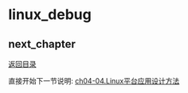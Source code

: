 # linux_debug

## next_chapter

[返回目录](./SUMMARY.md)

直接开始下一节说明: [ch04-04.Linux平台应用设计方法](./ch04-04.linux_app_frame.md)
